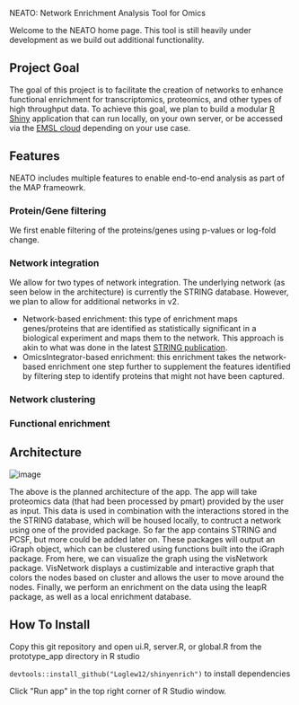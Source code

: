 NEATO: Network Enrichment Analysis Tool for Omics

Welcome to the NEATO home page. This tool is still heavily under development as we build out additional functionality. 

## Project Goal
The goal of this project is to facilitate the creation of networks to enhance functional enrichment for transcriptomics, proteomics, and other types of high throughput data. To achieve this goal, we plan to build a modular [R Shiny]() application that can run locally, on your own server, or be accessed via the [EMSL cloud]() depending on your use case. 


## Features

NEATO includes multiple features to enable end-to-end analysis as part of the MAP frameowrk.

### Protein/Gene filtering
We first enable filtering of the proteins/genes using p-values or log-fold change.

### Network integration
We allow for two types of network integration. The underlying network (as seen below in the architecture) is currently the STRING database. However, we plan to allow for additional networks in v2.

- Network-based enrichment: this type of enrichment maps genes/proteins that are identified as statistically significant in a biological experiment and maps them to the network. This approach is akin to what was done in the latest [STRING publication](). 
- OmicsIntegrator-based enrichment: this enrichment takes the network-based enrichment one step further to supplement the features identified by filtering step to identify proteins that might not have been captured.

### Network clustering

### Functional enrichment

## Architecture


![image](https://user-images.githubusercontent.com/65473513/171519485-dfddf6a5-8cfe-4f0d-bbfa-d5f7b55160ef.png)

The above is the planned architecture of the app. The app will take proteomics data (that had been processed by pmart) provided by the user as input. This data is used in combination with the interactions stored in the the STRING database, which will be housed locally, to contruct a network using one of the provided package. So far the app contains STRING and PCSF, but more could be added later on. These packages will output an iGraph object, which can be clustered using functions built into the iGraph package. From here, we can visualize the graph using the visNetwork package. VisNetwork displays a custimizable and interactive graph that colors the nodes based on cluster and allows the user to move around the nodes. Finally, we perform an enrichment on the data using the leapR package, as well as a local enrichment database.

## How To Install

Copy this git repository and open ui.R, server.R, or global.R from the prototype_app directory in R studio

```devtools::install_github("Loglew12/shinyenrich")``` to install dependencies

Click "Run app" in the top right corner of R Studio window.
